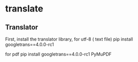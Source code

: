 # translate
## Translator

First, install the translator library,
for utf-8 ( text file)
pip install googletrans==4.0.0-rc1

for pdf 
pip install googletrans==4.0.0-rc1 PyMuPDF
